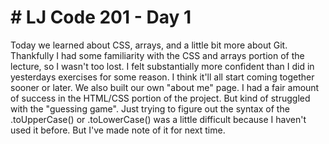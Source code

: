 <!DOCTYPE html>
<html>
<body>

<h1># LJ Code 201 - Day 1</h1>
<p>Today we learned about CSS, arrays, and a little bit more about Git.  Thankfully I had some familiarity with the CSS and arrays portion of the lecture, so I wasn't too lost. I felt substantially more confident than I did in yesterdays exercises for some reason. I think it'll all start coming together sooner or later. We also built our own "about me" page. I had a fair amount of success in the HTML/CSS portion of the project. But kind of struggled with the "guessing game". Just trying to figure out the syntax of the .toUpperCase() or .toLowerCase() was a little difficult because I haven't used it before. But I've made note of it for next time.</p>

</body>
</html>
